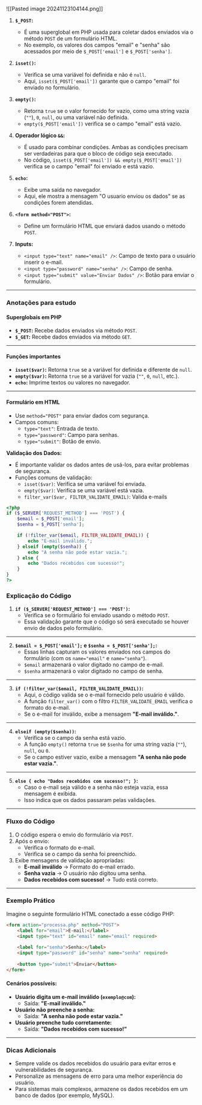 ![[Pasted image 20241123104144.png]]

1. **`$_POST`:**
    
    - É uma superglobal em PHP usada para coletar dados enviados via o método `POST` de um formulário HTML.
    - No exemplo, os valores dos campos "email" e "senha" são acessados por meio de `$_POST['email']` e `$_POST['senha']`.
2. **`isset()`:**
    
    - Verifica se uma variável foi definida e não é `null`.
    - Aqui, `isset($_POST['email'])` garante que o campo "email" foi enviado no formulário.
3. **`empty()`:**
    
    - Retorna `true` se o valor fornecido for vazio, como uma string vazia (`""`), `0`, `null`, ou uma variável não definida.
    - `empty($_POST['email'])` verifica se o campo "email" está vazio.
4. **Operador lógico `&&`:**
    
    - É usado para combinar condições. Ambas as condições precisam ser verdadeiras para que o bloco de código seja executado.
    - No código, `isset($_POST['email']) && empty($_POST['email'])` verifica se o campo "email" foi enviado e está vazio.
5. **`echo`:**
    
    - Exibe uma saída no navegador.
    - Aqui, ele mostra a mensagem "O usuario enviou os dados" se as condições forem atendidas.
6. **`<form method="POST">`:**
    
    - Define um formulário HTML que enviará dados usando o método `POST`.
7. **Inputs:**
    
    - `<input type="text" name="email" />`: Campo de texto para o usuário inserir o e-mail.
    - `<input type="password" name="senha" />`: Campo de senha.
    - `<input type="submit" value="Enviar Dados" />`: Botão para enviar o formulário.

---

### Anotações para estudo

#### **Superglobais em PHP**

- **`$_POST`:** Recebe dados enviados via método `POST`.
- **`$_GET`:** Recebe dados enviados via método `GET`.

---

#### **Funções importantes**

- **`isset($var)`:** Retorna `true` se a variável for definida e diferente de `null`.
- **`empty($var)`:** Retorna `true` se a variável for vazia (`""`, `0`, `null`, etc.).
- **`echo`:** Imprime textos ou valores no navegador.

---

#### **Formulário em HTML**

- Use `method="POST"` para enviar dados com segurança.
- Campos comuns:
    - `type="text"`: Entrada de texto.
    - `type="password"`: Campo para senhas.
    - `type="submit"`: Botão de envio.


**Validação dos Dados:**

- É importante validar os dados antes de usá-los, para evitar problemas de segurança.
- Funções comuns de validação:
    - `isset($var)`: Verifica se uma variável foi enviada.
    - `empty($var)`: Verifica se uma variável está vazia.
    - `filter_var($var, FILTER_VALIDATE_EMAIL)`: Valida e-mails

```php
<?php
if ($_SERVER['REQUEST_METHOD'] === 'POST') {
    $email = $_POST['email'];
    $senha = $_POST['senha'];

    if (!filter_var($email, FILTER_VALIDATE_EMAIL)) {
        echo "E-mail inválido.";
    } elseif (empty($senha)) {
        echo "A senha não pode estar vazia.";
    } else {
        echo "Dados recebidos com sucesso!";
    }
}
?>

```

### **Explicação do Código**

1. **`if ($_SERVER['REQUEST_METHOD'] === 'POST')`:**
    - Verifica se o formulário foi enviado usando o método `POST`.
    - Essa validação garante que o código só será executado se houver envio de dados pelo formulário.

---

2. **`$email = $_POST['email'];` e `$senha = $_POST['senha'];`:**
    - Essas linhas capturam os valores enviados nos campos do formulário (com os `name="email"` e `name="senha"`).
    - `$email` armazenará o valor digitado no campo de e-mail.
    - `$senha` armazenará o valor digitado no campo de senha.

---

3. **`if (!filter_var($email, FILTER_VALIDATE_EMAIL))`:**
    - Aqui, o código valida se o e-mail fornecido pelo usuário é válido.
    - A função `filter_var()` com o filtro `FILTER_VALIDATE_EMAIL` verifica o formato do e-mail.
    - Se o e-mail for inválido, exibe a mensagem **"E-mail inválido."**.

---

4. **`elseif (empty($senha))`:**
    - Verifica se o campo da senha está vazio.
    - A função `empty()` retorna `true` se `$senha` for uma string vazia (`""`), `null`, ou `0`.
    - Se o campo estiver vazio, exibe a mensagem **"A senha não pode estar vazia."**.

---

5. **`else { echo "Dados recebidos com sucesso!"; }`:**
    - Caso o e-mail seja válido e a senha não esteja vazia, essa mensagem é exibida.
    - Isso indica que os dados passaram pelas validações.

---

### **Fluxo do Código**

1. O código espera o envio do formulário via `POST`.
2. Após o envio:
    - Verifica o formato do e-mail.
    - Verifica se o campo da senha foi preenchido.
3. Exibe mensagens de validação apropriadas:
    - **E-mail inválido** → Formato do e-mail errado.
    - **Senha vazia** → O usuário não digitou uma senha.
    - **Dados recebidos com sucesso!** → Tudo está correto.

---

### **Exemplo Prático**

Imagine o seguinte formulário HTML conectado a esse código PHP:

```html
<form action="processa.php" method="POST">
    <label for="email">E-mail:</label>
    <input type="text" id="email" name="email" required>
    
    <label for="senha">Senha:</label>
    <input type="password" id="senha" name="senha" required>
    
    <button type="submit">Enviar</button>
</form>
```


#### Cenários possíveis:

- **Usuário digita um e-mail inválido (`exemplo@com`):**
    - Saída: **"E-mail inválido."**
- **Usuário não preenche a senha:**
    - Saída: **"A senha não pode estar vazia."**
- **Usuário preenche tudo corretamente:**
    - Saída: **"Dados recebidos com sucesso!"**

---

### **Dicas Adicionais**

- Sempre valide os dados recebidos do usuário para evitar erros e vulnerabilidades de segurança.
- Personalize as mensagens de erro para uma melhor experiência do usuário.
- Para sistemas mais complexos, armazene os dados recebidos em um banco de dados (por exemplo, MySQL).